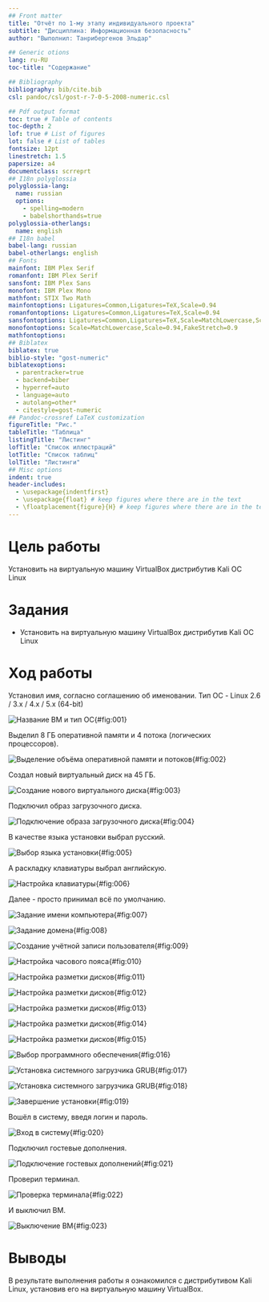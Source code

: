 ```yaml
---
## Front matter
title: "Отчёт по 1-му этапу индивидуального проекта"
subtitle: "Дисциплина: Информационная безопасность"
author: "Выполнил: Танрибергенов Эльдар"

## Generic otions
lang: ru-RU
toc-title: "Содержание"

## Bibliography
bibliography: bib/cite.bib
csl: pandoc/csl/gost-r-7-0-5-2008-numeric.csl

## Pdf output format
toc: true # Table of contents
toc-depth: 2
lof: true # List of figures
lot: false # List of tables
fontsize: 12pt
linestretch: 1.5
papersize: a4
documentclass: scrreprt
## I18n polyglossia
polyglossia-lang:
  name: russian
  options:
	- spelling=modern
	- babelshorthands=true
polyglossia-otherlangs:
  name: english
## I18n babel
babel-lang: russian
babel-otherlangs: english
## Fonts
mainfont: IBM Plex Serif
romanfont: IBM Plex Serif
sansfont: IBM Plex Sans
monofont: IBM Plex Mono
mathfont: STIX Two Math
mainfontoptions: Ligatures=Common,Ligatures=TeX,Scale=0.94
romanfontoptions: Ligatures=Common,Ligatures=TeX,Scale=0.94
sansfontoptions: Ligatures=Common,Ligatures=TeX,Scale=MatchLowercase,Scale=0.94
monofontoptions: Scale=MatchLowercase,Scale=0.94,FakeStretch=0.9
mathfontoptions:
## Biblatex
biblatex: true
biblio-style: "gost-numeric"
biblatexoptions:
  - parentracker=true
  - backend=biber
  - hyperref=auto
  - language=auto
  - autolang=other*
  - citestyle=gost-numeric
## Pandoc-crossref LaTeX customization
figureTitle: "Рис."
tableTitle: "Таблица"
listingTitle: "Листинг"
lofTitle: "Список иллюстраций"
lotTitle: "Список таблиц"
lolTitle: "Листинги"
## Misc options
indent: true
header-includes:
  - \usepackage{indentfirst}
  - \usepackage{float} # keep figures where there are in the text
  - \floatplacement{figure}{H} # keep figures where there are in the text
---
```


# Цель работы

 Установить на виртуальную машину VirtualBox дистрибутив Kali ОС Linux 

# Задания

- Установить на виртуальную машину VirtualBox дистрибутив Kali ОС Linux


# Ход работы


Установил имя, согласно соглашению об именовании.
Тип ОС - Linux 2.6 / 3.x / 4.x / 5.x (64-bit)

![Название ВМ и тип ОС](../images/1.png){#fig:001}



Выделил 8 ГБ оперативной памяти и 4 потока (логических процессоров).

![Выделение объёма оперативной памяти и потоков](../images/2.png){#fig:002}



Создал новый виртуальный диск на 45 ГБ.

![Создание нового виртуального диска](../images/3.png){#fig:003}



Подключил образ загрузочного диска.

![Подключение образа загрузочного диска](../images/4.png){#fig:004}



В качестве языка установки выбрал русский.

![Выбор языка установки](../images/5.png){#fig:005}



А раскладку клавиатуры выбрал английскую.

![Настройка клавиатуры](../images/6.png){#fig:006}




Далее - просто принимал всё по умолчанию.

![Задание имени компьютера](../images/7.png){#fig:007}

![Задание домена](../images/8.png){#fig:008}

![Создание учётной записи пользователя](../images/9.png){#fig:009}

![Настройка часового пояса](../images/10.png){#fig:010}

![Настройка разметки дисков](../images/11.png){#fig:011}

![Настройка разметки дисков](../images/12.png){#fig:012}

![Настройка разметки дисков](../images/13.png){#fig:013}

![Настройка разметки дисков](../images/14.png){#fig:014}

![Настройка разметки дисков](../images/15.png){#fig:015}

![Выбор программного обеспечения](../images/16.png){#fig:016}

![Установка системного загрузчика GRUB](../images/17.png){#fig:017}

![Установка системного загрузчика GRUB](../images/18.png){#fig:018}

![Завершение установки](../images/19.png){#fig:019}


Вошёл в систему, введя логин и пароль.

![Вход в систему](../images/20.png){#fig:020}


Подключил гостевые дополнения.

![Подключение гостевых дополнений](../images/21.png){#fig:021}


Проверил терминал.

![Проверка терминала](../images/22.png){#fig:022}


И выключил ВМ.

![Выключение ВМ](../images/23.png){#fig:023}


# Выводы

 В результате выполнения работы я ознакомился с дистрибутивом Kali Linux, установив его на виртуальную машину VirtualBox.

